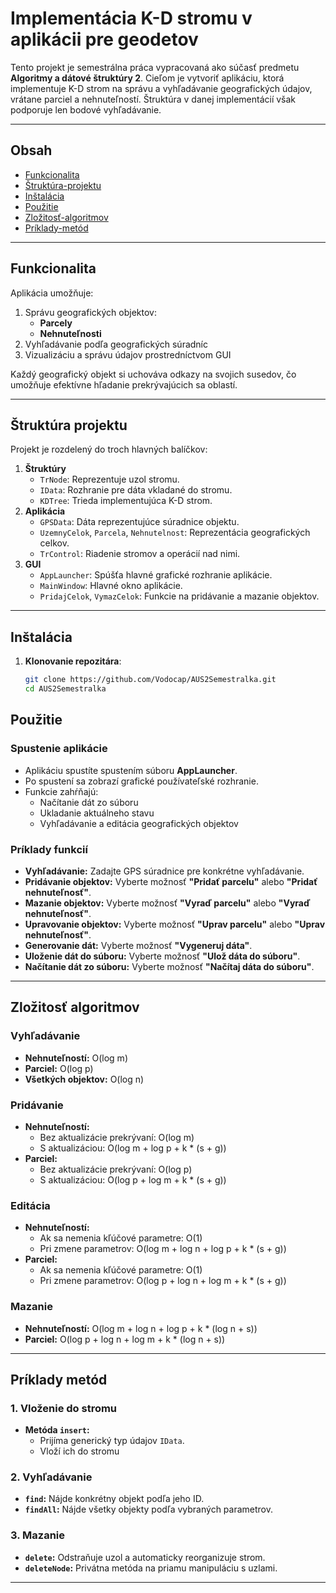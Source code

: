 # Implementácia K-D stromu v aplikácii pre geodetov

Tento projekt je semestrálna práca vypracovaná ako súčasť predmetu **Algoritmy a dátové štruktúry 2**. Cieľom je vytvoriť aplikáciu, ktorá implementuje K-D strom na správu a vyhľadávanie geografických údajov, vrátane parciel a nehnuteľností. Štruktúra v danej implementácií však podporuje len bodové vyhľadávanie.

---

## Obsah

- [Funkcionalita](#funkcionalita)
- [Štruktúra-projektu](#štruktúra-projektu)
- [Inštalácia](#inštalácia)
- [Použitie](#použitie)
- [Zložitosť-algoritmov](#zložitosť-algoritmov)
- [Príklady-metód](#príklady-metód)
---

## Funkcionalita

Aplikácia umožňuje:
1. Správu geografických objektov:
   - **Parcely**
   - **Nehnuteľnosti**
2. Vyhľadávanie podľa geografických súradníc
3. Vizualizáciu a správu údajov prostredníctvom GUI

Každý geografický objekt si uchováva odkazy na svojich susedov, čo umožňuje efektívne hľadanie prekrývajúcich sa oblastí.

---

## Štruktúra projektu

Projekt je rozdelený do troch hlavných balíčkov:
1. **Štruktúry**
   - `TrNode`: Reprezentuje uzol stromu.
   - `IData`: Rozhranie pre dáta vkladané do stromu.
   - `KDTree`: Trieda implementujúca K-D strom.
2. **Aplikácia**
   - `GPSData`: Dáta reprezentujúce súradnice objektu.
   - `UzemnyCelok`, `Parcela`, `Nehnutelnost`: Reprezentácia geografických celkov.
   - `TrControl`: Riadenie stromov a operácií nad nimi.
3. **GUI**
   - `AppLauncher`: Spúšťa hlavné grafické rozhranie aplikácie.
   - `MainWindow`: Hlavné okno aplikácie.
   - `PridajCelok`, `VymazCelok`: Funkcie na pridávanie a mazanie objektov.

---

## Inštalácia

1. **Klonovanie repozitára**:
   ```bash
   git clone https://github.com/Vodocap/AUS2Semestralka.git
   cd AUS2Semestralka

## Použitie

### Spustenie aplikácie
- Aplikáciu spustíte spustením súboru **AppLauncher**.
- Po spustení sa zobrazí grafické používateľské rozhranie.
- Funkcie zahŕňajú:
  - Načítanie dát zo súboru
  - Ukladanie aktuálneho stavu
  - Vyhľadávanie a editácia geografických objektov

### Príklady funkcií
- **Vyhľadávanie:** Zadajte GPS súradnice pre konkrétne vyhľadávanie.
- **Pridávanie objektov:** Vyberte možnosť **"Pridať parcelu"** alebo **"Pridať nehnuteľnosť"**.
-  **Mazanie objektov:** Vyberte možnosť **"Vyraď parcelu"** alebo **"Vyraď nehnuteľnosť"**.
-  **Upravovanie objektov:** Vyberte možnosť **"Uprav parcelu"** alebo **"Uprav nehnuteľnosť"**.
-  **Generovanie dát:** Vyberte možnosť **"Vygeneruj dáta"**.
-  **Uloženie dát do súboru:** Vyberte možnosť **"Ulož dáta do súboru"**.
-  **Načítanie dát zo súboru:** Vyberte možnosť **"Načítaj dáta do súboru"**.


---

## Zložitosť algoritmov

### Vyhľadávanie
- **Nehnuteľností:** O(log m)
- **Parciel:** O(log p)
- **Všetkých objektov:** O(log n)

### Pridávanie
- **Nehnuteľností:**
  - Bez aktualizácie prekrývaní: O(log m)
  - S aktualizáciou: O(log m + log p + k * (s + g))
- **Parciel:**
  - Bez aktualizácie prekrývaní: O(log p)
  - S aktualizáciou: O(log p + log m + k * (s + g))

### Editácia
- **Nehnuteľností:**
  - Ak sa nemenia kľúčové parametre: O(1)
  - Pri zmene parametrov: O(log m + log n + log p + k * (s + g))
- **Parciel:**
  - Ak sa nemenia kľúčové parametre: O(1)
  - Pri zmene parametrov: O(log p + log n + log m + k * (s + g))

### Mazanie
- **Nehnuteľností:** O(log m + log n + log p + k * (log n + s))
- **Parciel:** O(log p + log n + log m + k * (log n + s))

---

## Príklady metód

### 1. Vloženie do stromu
- **Metóda `insert`:**
  - Prijíma generický typ údajov `IData`.
  - Vloží ich do stromu

### 2. Vyhľadávanie
- **`find`:** Nájde konkrétny objekt podľa jeho ID.
- **`findAll`:** Nájde všetky objekty podľa vybraných parametrov.

### 3. Mazanie
- **`delete`:** Odstraňuje uzol a automaticky reorganizuje strom.
- **`deleteNode`:** Privátna metóda na priamu manipuláciu s uzlami.

---


